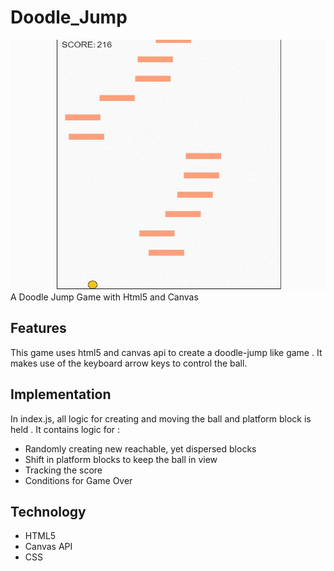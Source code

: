 
# Doodle_Jump
<img src="doodle.gif" width="600px" height="400px" />
A Doodle Jump Game with Html5 and Canvas

## Features
This game uses html5 and canvas api to create a doodle-jump like game . It makes use of the keyboard arrow keys to control the ball.

## Implementation
In index.js, all logic for creating and moving the ball and platform block is held .
It contains logic for : 
* Randomly creating new reachable, yet dispersed blocks
* Shift in platform blocks to keep the ball in view
* Tracking the score
* Conditions for Game Over

## Technology
 
 * HTML5
 * Canvas API
 * CSS


